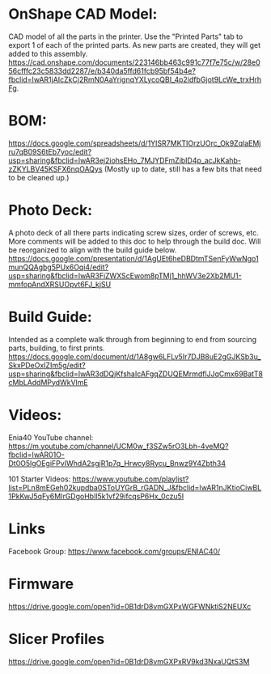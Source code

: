 # OnShape CAD Model:
CAD model of all the parts in the printer. Use the "Printed Parts" tab to export 1 of each of the printed parts. As new parts are created, they will get added to this assembly.
https://cad.onshape.com/documents/223146bb463c991c77f7e75c/w/28e056cfffc23c5833dd2287/e/b340da5ffd61fcb95bf54b4e?fbclid=IwAR1jAIcZkCj2RmN0AaYrignqYXLycoQBI_4p2idfbGjot9LcWe_trxHrhFg.

# BOM:
https://docs.google.com/spreadsheets/d/1YISR7MKTIOrzUOrc_Ok9ZqlaEMjru7qB09S6tEb7yoc/edit?usp=sharing&fbclid=IwAR3ej2iohsEHo_7MJYDFmZibID4p_acJkKahb-zZKYLBV45KSFX6nqOAQys
(Mostly up to date, still has a few bits that need to be cleaned up.)

# Photo Deck:
A photo deck of all there parts indicating screw sizes, order of screws, etc. More comments will be added to this doc to help through the build doc. Will be reorganized to align with the build guide below.
https://docs.google.com/presentation/d/1AgUEt6heDBDtmTSenFyWwNgo1munQQAgbg5PUx6Oqi4/edit?usp=sharing&fbclid=IwAR3FiZWXScEwom8pTMj1_hhWV3e2Xb2MU1-mmfopAndXRSUOpvt6FJ_kjSU

# Build Guide:
Intended as a complete walk through from beginning to end from sourcing parts, building, to first prints.
https://docs.google.com/document/d/1A8gw6LFLv5Ir7DJB8uE2gGJKSb3u_SkxPDeOxIZIm5g/edit?usp=sharing&fbclid=IwAR3dDQjKfshaIcAFgqZDUQEMrmdflJJqCmx69BatT8cMbLAddMPydWkVlmE

# Videos:
Enia40 YouTube channel: https://m.youtube.com/channel/UCM0w_f3SZw5rO3Lbh-4veMQ?fbclid=IwAR01O-Dt0O5lgOEgiFPvIWhdA2sgjR1p7q_Hrwcy8Rycu_Bnwz9Y4Zbth34

101 Starter Videos: https://www.youtube.com/playlist?list=PLn8mEGeh02kupdba0SToUYGrB_rGADN_J&fbclid=IwAR1nJKtioCiwBL1PkKwJ5qFy6MIrGDgoHbIl5k1vf29ifcqsP6Hx_0czu5I

# Links
Facebook Group: https://www.facebook.com/groups/ENIAC40/

# Firmware
https://drive.google.com/open?id=0B1drD8vmGXPxWGFWNktiS2NEUXc

# Slicer Profiles
https://drive.google.com/open?id=0B1drD8vmGXPxRV9kd3NxaUQtS3M
